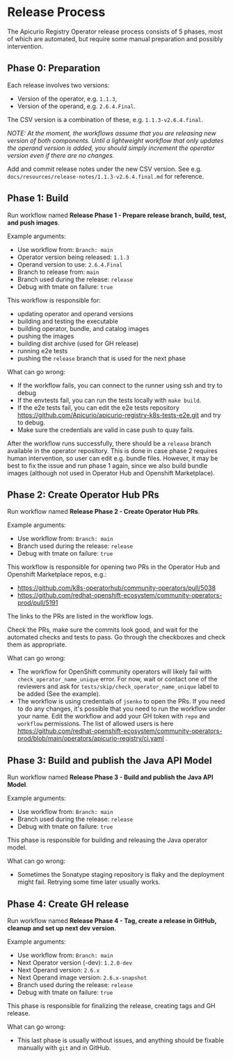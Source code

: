 # Release Process

The Apicurio Registry Operator release process consists of 5 phases, most of which are automated, but require some manual preparation and possibly intervention.

## Phase 0: Preparation

Each release involves two versions:
 - Version of the operator, e.g. `1.1.3`,
 - Version of the operand, e.g. `2.6.4.Final`.

The CSV version is a combination of these, e.g. `1.1.3-v2.6.4.final`.

*NOTE: At the moment, the workflows assume that you are releasing new version of both components. Until a lightweight workflow that only updates the operand version is added, you should simply increment the operator version even if there are no changes.*

Add and commit release notes under the new CSV version. See e.g. `docs/resources/release-notes/1.1.3-v2.6.4.final.md` for reference.

## Phase 1: Build

Run workflow named **Release Phase 1 - Prepare release branch, build, test, and push images**.

Example arguments:
 - Use workflow from: `Branch: main`
 - Operator version being released: `1.1.3`
 - Operand version to use: `2.6.4.Final`
 - Branch to release from: `main`
 - Branch used during the release: `release`
 - Debug with tmate on failure: `true`

This workflow is responsible for:
 - updating operator and operand versions
 - building and testing the executable
 - building operator, bundle, and catalog images
 - pushing the images
 - building dist archive (used for GH release)
 - running e2e tests
 - pushing the `release` branch that is used for the next phase

What can go wrong:
 - If the workflow fails, you can connect to the runner using ssh and try to debug
 - If the envtests fail, you can run the tests locally with `make build`.
 - If the e2e tests fail, you can edit the e2e tests repository https://github.com/Apicurio/apicurio-registry-k8s-tests-e2e.git and try to debug.
 - Make sure the credentials are valid in case push to quay fails.

After the workflow runs successfully, there should be a `release` branch available in the operator repository. This is done in case phase 2 requires human intervention, so user can edit e.g. bundle files. However, it may be best to
fix the issue and run phase 1 again, since we also build bundle images (although not used in Operator Hub and Openshift Marketplace).

## Phase 2: Create Operator Hub PRs

Run workflow named **Release Phase 2 - Create Operator Hub PRs**.

Example arguments:
- Use workflow from: `Branch: main`
- Branch used during the release: `release`
- Debug with tmate on failure: `true`

This workflow is responsible for opening two PRs in the Operator Hub and Openshift Marketplace repos, e.g.:
- https://github.com/k8s-operatorhub/community-operators/pull/5038
- https://github.com/redhat-openshift-ecosystem/community-operators-prod/pull/5191

The links to the PRs are listed in the workflow logs.

Check the PRs, make sure the commits look good, and wait for the automated checks and tests to pass. Go through the checkboxes and check them as appropriate.

What can go wrong:
 - The workflow for OpenShift community operators will likely fail with `check_operator_name_unique` error. For now, wait or contact one of the reviewers and ask for `tests/skip/check_operator_name_unique` label to be added (See the example).
 - The workflow is using credentials of `jsenko` to open the PRs. If you need to do any changes, it's possible that you need to run the workflow under your name. Edit the workflow and add your GH token with `repo` and `workflow` permissions. The list of allowed users is here https://github.com/redhat-openshift-ecosystem/community-operators-prod/blob/main/operators/apicurio-registry/ci.yaml .

## Phase 3: Build and publish the Java API Model

Run workflow named **Release Phase 3 - Build and publish the Java API Model**.

Example arguments:
- Use workflow from: `Branch: main`
- Branch used during the release: `release`
- Debug with tmate on failure: `true`

This phase is responsible for building and releasing the Java operator model.

What can go wrong:
- Sometimes the Sonatype staging repository is flaky and the deployment might fail. Retrying some time later usually works. 

## Phase 4: Create GH release

Run workflow named **Release Phase 4 - Tag, create a release in GitHub, cleanup and set up next dev version**.

Example arguments:
- Use workflow from: `Branch: main`
- Next Operator version (-dev): `1.2.0-dev`
- Next Operand version: `2.6.x`
- Next Operand image version: `2.6.x-snapshot`
- Branch used during the release: `release`
- Debug with tmate on failure: `true`

This phase is responsible for finalizing the release, creating tags and GH release.

What can go wrong:
- This last phase is usually without issues, and anything should be fixable manually with `git` and in GitHub.
